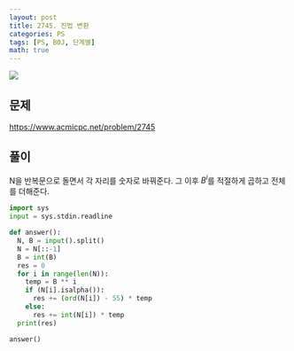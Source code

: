 ```yaml
---
layout: post
title: 2745. 진법 변환
categories: PS
tags: [PS, BOJ, 단계별]
math: true
---
```


<img src="https://onlinejudgeimages.s3-ap-northeast-1.amazonaws.com/images/boj-og.png" />

## 문제

https://www.acmicpc.net/problem/2745

## 풀이

N을 반복문으로 돌면서 각 자리를 숫자로 바꿔준다.
그 이후 $B^i$를 적절하게 곱하고 전체를 더해준다.

```python
import sys
input = sys.stdin.readline

def answer():
  N, B = input().split()
  N = N[::-1]
  B = int(B)
  res = 0
  for i in range(len(N)):
    temp = B ** i
    if (N[i].isalpha()):
      res += (ord(N[i]) - 55) * temp
    else:
      res += int(N[i]) * temp
  print(res)

answer()

```
